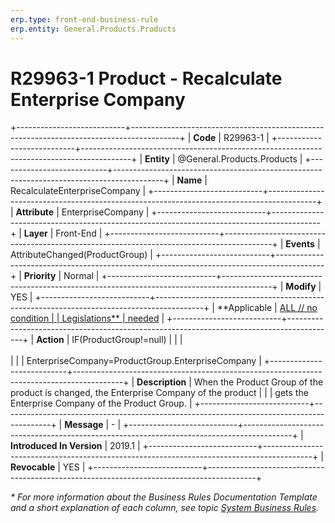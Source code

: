 ```yaml
---
erp.type: front-end-business-rule
erp.entity: General.Products.Products
---
```


# R29963-1 Product - Recalculate Enterprise Company
+---------------------------+------------------------------------------------------------------------------------------+
| **Code**                  | R29963-1                                                                                 |
+---------------------------+------------------------------------------------------------------------------------------+
| **Entity**                | @General.Products.Products                                                               |
+---------------------------+------------------------------------------------------------------------------------------+
| **Name**                  | RecalculateEnterpriseCompany                                                             |
+---------------------------+------------------------------------------------------------------------------------------+
| **Attribute**             | EnterpriseCompany                                                                        |
+---------------------------+------------------------------------------------------------------------------------------+
| **Layer**                 | Front-End                                                                                |
+---------------------------+------------------------------------------------------------------------------------------+
| **Events**                | AttributeChanged(ProductGroup)                                                           |
+---------------------------+------------------------------------------------------------------------------------------+
| **Priority**              | Normal                                                                                   |
+---------------------------+------------------------------------------------------------------------------------------+
| **Modify**                | YES                                                                                      |
+---------------------------+------------------------------------------------------------------------------------------+
| **Applicable              | [ALL // no condition                                                                     |
| Legislations**            | needed](xref:applicable-legislations)                                                    |
+---------------------------+------------------------------------------------------------------------------------------+
| **Action**                | IF(ProductGroup!=null)                                                                   |
|                           | <br/><br/>                                                                               |
|                           | EnterpriseCompany=ProductGroup.EnterpriseCompany                                         |
+---------------------------+------------------------------------------------------------------------------------------+
| **Description**           | When the Product Group of the product is changed, the Enterprise Company of the product  |
|                           | gets the Enterprise Company of the Product Group.                                        |
+---------------------------+------------------------------------------------------------------------------------------+
| **Message**               | \-                                                                                       |
+---------------------------+------------------------------------------------------------------------------------------+
| **Introduced In Version** | 2019.1                                                                                   |
+---------------------------+------------------------------------------------------------------------------------------+
| **Revocable**             | YES                                                                                      |
+---------------------------+------------------------------------------------------------------------------------------+

*\* For more information about the Business Rules Documentation Template and a short explanation of each column, see
topic [System Business Rules](../templates/template-description-system-business-rules.md).*
